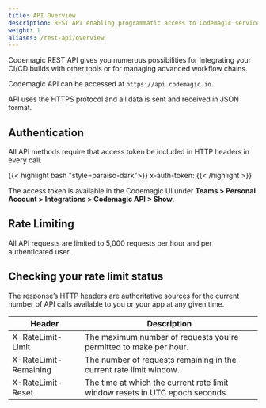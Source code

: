 ```yaml
---
title: API Overview
description: REST API enabling programmatic access to Codemagic service
weight: 1
aliases: /rest-api/overview
---
```


Codemagic REST API gives you numerous possibilities for integrating your CI/CD builds with other tools or for managing advanced workflow chains. 

Codemagic API can be accessed at `https://api.codemagic.io`.

API uses the HTTPS protocol and all data is sent and received in JSON format.


## Authentication

All API methods require that access token be included in HTTP headers in every call.

{{< highlight bash "style=paraiso-dark">}}
x-auth-token: <API Token>
{{< /highlight >}}

The access token is available in the Codemagic UI under **Teams > Personal Account > Integrations > Codemagic API > Show**.


## Rate Limiting

All API requests are limited to 5,000 requests per hour and per authenticated user.

## Checking your rate limit status

The response’s HTTP headers are authoritative sources for the current number of API calls available to you or your app at any given time.

| **Header** | **Description** |
| ---    | ---         |
| X-RateLimit-Limit | The maximum number of requests you're permitted to make per hour. |
| X-RateLimit-Remaining | The number of requests remaining in the current rate limit window. |
| X-RateLimit-Reset | The time at which the current rate limit window resets in UTC epoch seconds. |

